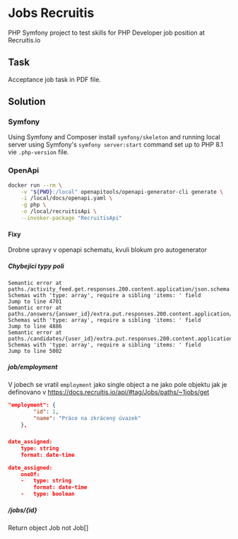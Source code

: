 # Jobs Recruitis

PHP Symfony project to test skills for PHP Developer job position at Recruitis.io

## Task

Acceptance job task in PDF file.

## Solution

### Symfony

Using Symfony and Composer install `symfony/skeleton` and running local server using Symfony's `symfony server:start` command set up to PHP 8.1 vie `.php-version` file.

### OpenApi

```bash
docker run --rm \
    -v "${PWD}:/local" openapitools/openapi-generator-cli generate \
    -i /local/docs/openapi.yaml \
    -g php \
    -o /local/recruitisApi \
    --invoker-package "RecruitisApi"
```

#### Fixy

Drobne upravy v openapi schematu, kvuli blokum pro autogenerator

##### Chybejici typy poli

```
Semantic error at paths./activity_feed.get.responses.200.content.application/json.schema.properties.payload.properties.feed.items.anyOf.2.properties.badges
Schemas with 'type: array', require a sibling 'items: ' field
Jump to line 4701
Semantic error at paths./answers/{answer_id}/extra.put.responses.200.content.application/json.schema.properties.payload
Schemas with 'type: array', require a sibling 'items: ' field
Jump to line 4886
Semantic error at paths./candidates/{user_id}/extra.put.responses.200.content.application/json.schema.properties.payload
Schemas with 'type: array', require a sibling 'items: ' field
Jump to line 5002
```

##### job/employment

V jobech se vratil `employment` jako single object a ne jako pole objektu jak je definovano v https://docs.recruitis.io/api/#tag/Jobs/paths/~1jobs/get

```json
"employment": {
        "id": 1,
        "name": "Práce na zkrácený úvazek"
    },
```

##### 

```json
date_assigned:
    type: string
    format: date-time
```


```json
date_assigned:
    oneOf:
    -   type: string
        format: date-time
    -   type: boolean
```

##### /jobs/{id}

Return object Job not Job[]